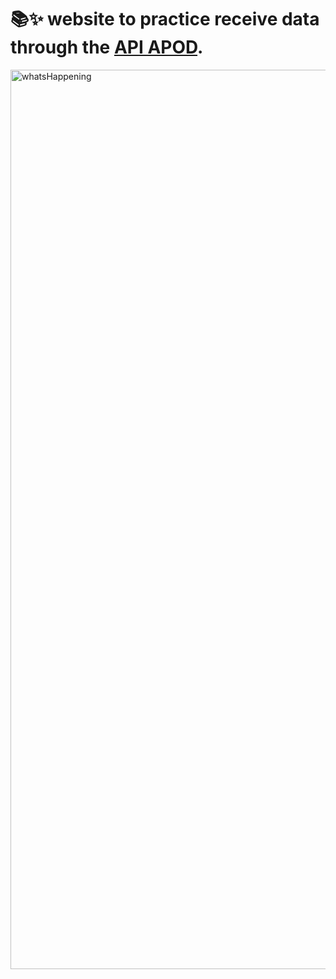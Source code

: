 # 📚✨ website to practice receive data through the <a href="https://github.com/nasa/apod-api">API APOD</a>. 

<img width="1439" alt="whatsHappening" src="https://user-images.githubusercontent.com/50818058/177444846-3e5a6dfc-7983-4589-9440-374ed60e8f1c.png">
